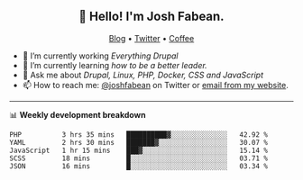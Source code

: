 <h2 align="center">👋 Hello! I'm Josh Fabean.</h2>
<p align="center">
  <a href="https://joshfabean.com">Blog</a> •
  <a href="https://twitter.com/fabean">Twitter</a> •
  <a href="https://www.buymeacoffee.com/LSxne6Yr4">Coffee</a>
</p>

- 🔭 I’m currently working *Everything Drupal*
- 🌱 I’m currently learning *how to be a better leader.*
- 💬 Ask me about *Drupal, Linux, PHP, Docker, CSS and JavaScript*
- 📫 How to reach me: [@joshfabean](https://twitter.com/joshfabean) on Twitter or [email from my website](https://joshfabean.com).

-------

📊 **Weekly development breakdown**
<!--START_SECTION:waka-->
```text
PHP          3 hrs 35 mins   ██████████▓░░░░░░░░░░░░░░   42.92 % 
YAML         2 hrs 30 mins   ███████▓░░░░░░░░░░░░░░░░░   30.07 % 
JavaScript   1 hr 15 mins    ███▓░░░░░░░░░░░░░░░░░░░░░   15.14 % 
SCSS         18 mins         █░░░░░░░░░░░░░░░░░░░░░░░░   03.71 % 
JSON         16 mins         █░░░░░░░░░░░░░░░░░░░░░░░░   03.34 % 
```
<!--END_SECTION:waka-->

<!--
**fabean/fabean** is a ✨ _special_ ✨ repository because its `README.md` (this file) appears on your GitHub profile.

Here are some ideas to get you started:

- 🔭 I’m currently working on ...
- 🌱 I’m currently learning ...
- 👯 I’m looking to collaborate on ...
- 🤔 I’m looking for help with ...
- 💬 Ask me about ...
- 📫 How to reach me: ...
- 😄 Pronouns: ...
- ⚡ Fun fact: ...
-->
